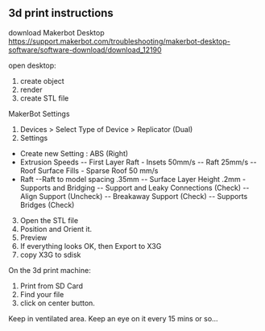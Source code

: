 3d print instructions
---------------------

download Makerbot Desktop
https://support.makerbot.com/troubleshooting/makerbot-desktop-software/software-download/download_12190


open desktop:
1. create object
2. render
3. create STL file

MakerBot Settings
1. Devices > Select Type of Device > Replicator (Dual)
2. Settings
  - Create new Setting : ABS (Right)
  - Extrusion Speeds 
  -- First Layer Raft - Insets 50mm/s
  -- Raft 25mm/s
  -- Roof Surface Fills - Sparse Roof 50 mm/s
  - Raft 
  --Raft to model spacing .35mm
  -- Surface Layer Height .2mm
  -Supports and Bridging
  -- Support and Leaky Connections (Check)
  -- Align Support (Uncheck)
  -- Breakaway Support (Check)
  -- Supports Bridges (Check)
  
3. Open the STL file
4. Position and Orient it.
5. Preview
6. If everything looks OK, then Export to X3G
7. copy X3G to sdisk

On the 3d print machine:
1. Print from SD Card
2. Find your file
3. click on center button.


Keep in ventilated area.
Keep an eye on it every 15 mins or so... 
